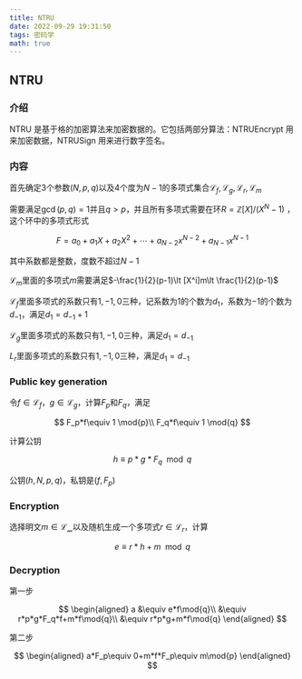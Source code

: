 ```yaml
---
title: NTRU
date: 2022-09-29 19:31:50
tags: 密码学
math: true
---
```


## NTRU

### 介绍

NTRU 是基于格的加密算法来加密数据的。它包括两部分算法：NTRUEncrypt 用来加密数据，NTRUSign 用来进行数字签名。

### 内容

首先确定$3$个参数$(N,p,q)$以及$4$个度为$N-1$的多项式集合$\mathcal{L}_f,\mathcal{L}_g,\mathcal{L}_r,\mathcal{L}_m$

需要满足$\gcd(p,q)=1$并且$q>p$，并且所有多项式需要在环$R=\mathbb{Z}[X]/(X^N-1)$ ，这个环中的多项式形式

$$
F=a_0+a_1X+a_2X^2+\cdots+a_{N-2}x^{N-2}+a_{N-1}x^{N-1}
$$

其中系数都是整数，度数不超过$N-1$

$\mathcal{L}_m$里面的多项式$m$需要满足$-\frac{1}{2}(p-1)\lt [X^i]m\lt \frac{1}{2}(p-1)$

$\mathcal{L}_f$里面多项式的系数只有$1,-1,0$三种，记系数为$1$的个数为$d_1$，系数为$-1$的个数为 $d_{-1}$，满足$d_1=d_{-1}+1$

$\mathcal{L}_g$里面多项式的系数只有$1,-1,0$三种，满足$d_1=d_{-1}$

$L_{r}$里面多项式的系数只有$1,-1,0$三种，满足$d_1=d_{-1}$

### Public key generation

令$f\in \mathcal{L}_f$，$g\in \mathcal{L}_g$，计算$F_p$和$F_q$，满足

$$
F_p*f\equiv 1 \mod{p}\\
F_q*f\equiv 1 \mod{q}
$$

计算公钥

$$
h\equiv p*g*F_q\mod{q}
$$

公钥$(h,N,p,q)$，私钥是$(f,F_p)$

### Encryption

选择明文$m\in \mathcal{L_m}$以及随机生成一个多项式$r\in \mathcal{L}_r$，计算

$$
e\equiv r*h+m\mod{q}
$$

### Decryption

第一步

$$
\begin{aligned}
a &\equiv  e*f\mod{q}\\
&\equiv r*p*g*F_q*f+m*f\mod{q}\\
&\equiv r*p*g+m*f\mod{q}
\end{aligned}
$$

第二步

$$
\begin{aligned}
a*F_p\equiv 0+m*f*F_p\equiv m\mod{p}
\end{aligned}
$$

